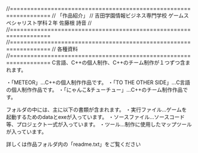 //==================================================================
// 「作品紹介」
// 吉田学園情報ビジネス専門学校 ゲームスペシャリスト学科２年 佐藤根 詩音
//
//==================================================================
//==================================================================
// 各種資料
//==================================================================
 C言語、C++の個人制作、C++のチーム制作が１つずつ含まれます。
 
・「METEOR」…C++の個人制作作品です。
・「TO THE OTHER SIDE」…C言語の個人制作作品です。
・「にゃんこ&チューチュー」…C++のチーム制作作品です。

 フォルダの中には、主に以下の書類が含まれます。
  ・実行ファイル…ゲームを起動するためのdataとexeが入っています。
  ・ソースファイル…ソースコード等、プロジェクト一式が入っています。
  ・ツール…制作に使用したマップツールが入っています。
  
詳しくは作品フォルダ内の「readme.txt」をご覧ください